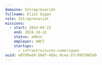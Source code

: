 ```yaml
---
domaine: Intraprenariat
fullname: Eliot Gigon
role: Intraprenariat
missions:
  - start: 2024-04-22
    end: 2024-10-22
    status: admin
    employer: ANCT
    startups:
      - infrastructures.numeriques
uuid: e07d9ee9-56d7-4bbc-8cee-5fc9937002eb
---
```

